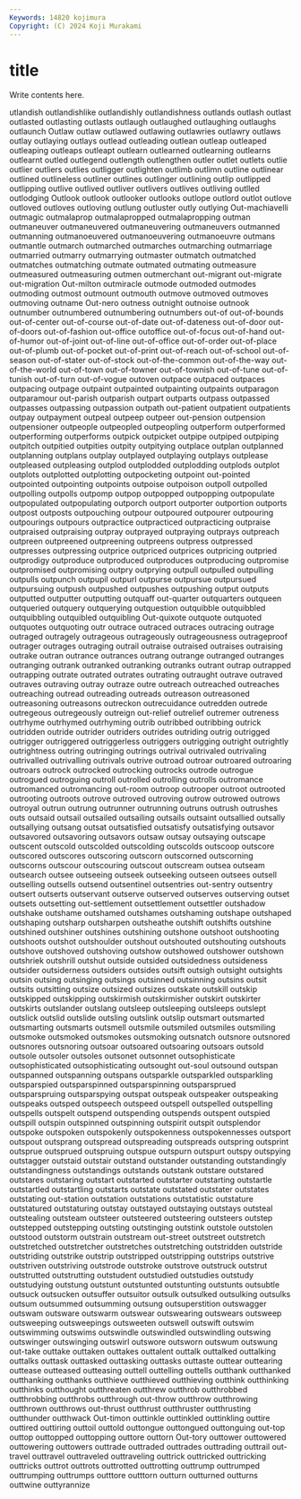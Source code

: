 ```yaml
---
Keywords: 14820 kojimura
Copyright: (C) 2024 Koji Murakami
---
```


# title

Write contents here.



utlandish outlandishlike outlandishly outlandishness
outlands outlash outlast outlasted outlasting outlasts outlaugh outlaughed outlaughing outlaughs
outlaunch Outlaw outlaw outlawed outlawing outlawries outlawry outlaws outlay outlaying
outlays outlead outleading outlean outleap outleaped outleaping outleaps outleapt outlearn
outlearned outlearning outlearns outlearnt outled outlegend outlength outlengthen outler outlet
outlets outlie outlier outliers outlies outligger outlighten outlimb outlimn outline
outlinear outlined outlineless outliner outlines outlinger outlining outlip outlipped outlipping
outlive outlived outliver outlivers outlives outliving outlled outlodging Outlook outlook
outlooker outlooks outlope outlord outlot outlove outloved outloves outloving outlung
outluster outly outlying Out-machiavelli outmagic outmalaprop outmalapropped outmalapropping outman outmaneuver
outmaneuvered outmaneuvering outmaneuvers outmanned outmanning outmanoeuvered outmanoeuvering outmanoeuvre outmans outmantle
outmarch outmarched outmarches outmarching outmarriage outmarried outmarry outmarrying outmaster outmatch
outmatched outmatches outmatching outmate outmated outmating outmeasure outmeasured outmeasuring outmen
outmerchant out-migrant out-migrate out-migration Out-milton outmiracle outmode outmoded outmodes outmoding
outmost outmount outmouth outmove outmoved outmoves outmoving outname Out-nero outness
outnight outnoise outnook outnumber outnumbered outnumbering outnumbers out-of out-of-bounds out-of-center
out-of-course out-of-date out-of-dateness out-of-door out-of-doors out-of-fashion out-office outoffice out-of-focus out-of-hand
out-of-humor out-of-joint out-of-line out-of-office out-of-order out-of-place out-of-plumb out-of-pocket out-of-print out-of-reach
out-of-school out-of-season out-of-stater out-of-stock out-of-the-common out-of-the-way out-of-the-world out-of-town out-of-towner out-of-townish
out-of-tune out-of-tunish out-of-turn out-of-vogue outoven outpace outpaced outpaces outpacing outpage
outpaint outpainted outpainting outpaints outparagon outparamour out-parish outparish outpart outparts
outpass outpassed outpasses outpassing outpassion outpath out-patient outpatient outpatients outpay
outpayment outpeal outpeep outpeer out-pension outpension outpensioner outpeople outpeopled outpeopling
outperform outperformed outperforming outperforms outpick outpicket outpipe outpiped outpiping outpitch
outpitied outpities outpity outpitying outplace outplan outplanned outplanning outplans outplay
outplayed outplaying outplays outplease outpleased outpleasing outplod outplodded outplodding outplods
outplot outplots outplotted outplotting outpocketing outpoint out-pointed outpointed outpointing outpoints
outpoise outpoison outpoll outpolled outpolling outpolls outpomp outpop outpopped outpopping
outpopulate outpopulated outpopulating outporch outport outporter outportion outports outpost outposts
outpouching outpour outpoured outpourer outpouring outpourings outpours outpractice outpracticed outpracticing
outpraise outpraised outpraising outpray outprayed outpraying outprays outpreach outpreen outpreened
outpreening outpreens outpress outpressed outpresses outpressing outprice outpriced outprices outpricing
outpried outprodigy outproduce outproduced outproduces outproducing outpromise outpromised outpromising outpry
outprying outpull outpulled outpulling outpulls outpunch outpupil outpurl outpurse outpursue
outpursued outpursuing outpush outpushed outpushes outpushing output outputs outputted outputter
outputting outquaff out-quarter outquarters outqueen outqueried outquery outquerying outquestion outquibble
outquibbled outquibbling outquibled outquibling Out-quixote outquote outquoted outquotes outquoting outr
outrace outraced outraces outracing outrage outraged outragely outrageous outrageously outrageousness
outrageproof outrager outrages outraging outrail outraise outraised outraises outraising outrake
outran outrance outrances outrang outrange outranged outranges outranging outrank outranked
outranking outranks outrant outrap outrapped outrapping outrate outrated outrates outrating
outraught outrave outraved outraves outraving outray outraze outre outreach outreached
outreaches outreaching outread outreading outreads outreason outreasoned outreasoning outreasons outreckon
outrecuidance outredden outrede outregeous outregeously outreign out-relief outrelief outremer outreness
outrhyme outrhymed outrhyming outrib outribbed outribbing outrick outridden outride outrider
outriders outrides outriding outrig outrigged outrigger outriggered outriggerless outriggers outrigging
outright outrightly outrightness outring outringing outrings outrival outrivaled outrivaling outrivalled
outrivalling outrivals outrive outroad outroar outroared outroaring outroars outrock outrocked
outrocking outrocks outrode outrogue outrogued outroguing outroll outrolled outrolling outrolls
outromance outromanced outromancing out-room outroop outrooper outroot outrooted outrooting outroots
outrove outroved outroving outrow outrowed outrows outroyal outrun outrung outrunner
outrunning outruns outrush outrushes outs outsaid outsail outsailed outsailing outsails
outsaint outsallied outsally outsallying outsang outsat outsatisfied outsatisfy outsatisfying outsavor
outsavored outsavoring outsavors outsaw outsay outsaying outscape outscent outscold outscolded
outscolding outscolds outscoop outscore outscored outscores outscoring outscorn outscorned outscorning
outscorns outscour outscouring outscout outscream outsea outseam outsearch outsee outseeing
outseek outseeking outseen outsees outsell outselling outsells outsend outsentinel outsentries
out-sentry outsentry outsert outserts outservant outserve outserved outserves outserving outset
outsets outsetting out-settlement outsettlement outsettler outshadow outshake outshame outshamed outshames
outshaming outshape outshaped outshaping outsharp outsharpen outsheathe outshift outshifts outshine
outshined outshiner outshines outshining outshone outshoot outshooting outshoots outshot outshoulder
outshout outshouted outshouting outshouts outshove outshoved outshoving outshow outshowed outshower
outshown outshriek outshrill outshut outside outsided outsidedness outsideness outsider outsiderness
outsiders outsides outsift outsigh outsight outsights outsin outsing outsinging outsings
outsinned outsinning outsins outsit outsits outsitting outsize outsized outsizes outskate
outskill outskip outskipped outskipping outskirmish outskirmisher outskirt outskirter outskirts outslander
outslang outsleep outsleeping outsleeps outslept outslick outslid outslide outsling outslink
outslip outsmart outsmarted outsmarting outsmarts outsmell outsmile outsmiled outsmiles outsmiling
outsmoke outsmoked outsmokes outsmoking outsnatch outsnore outsnored outsnores outsnoring outsoar
outsoared outsoaring outsoars outsold outsole outsoler outsoles outsonet outsonnet outsophisticate
outsophisticated outsophisticating outsought out-soul outsound outspan outspanned outspanning outspans outsparkle
outsparkled outsparkling outsparspied outsparspinned outsparspinning outsparsprued outsparspruing outsparspying outspat outspeak
outspeaker outspeaking outspeaks outsped outspeech outspeed outspell outspelled outspelling outspells
outspelt outspend outspending outspends outspent outspied outspill outspin outspinned outspinning
outspirit outspit outsplendor outspoke outspoken outspokenly outspokenness outspokennesses outsport outspout
outsprang outspread outspreading outspreads outspring outsprint outsprue outsprued outspruing outspue
outspurn outspurt outspy outspying outstagger outstaid outstair outstand outstander outstanding
outstandingly outstandingness outstandings outstands outstank outstare outstared outstares outstaring outstart
outstarted outstarter outstarting outstartle outstartled outstartling outstarts outstate outstated outstater
outstates outstating out-station outstation outstations outstatistic outstature outstatured outstaturing outstay
outstayed outstaying outstays outsteal outstealing outsteam outsteer outsteered outsteering outsteers
outstep outstepped outstepping outsting outstinging outstink outstole outstolen outstood outstorm
outstrain outstream out-street outstreet outstretch outstretched outstretcher outstretches outstretching outstridden
outstride outstriding outstrike outstrip outstripped outstripping outstrips outstrive outstriven outstriving
outstrode outstroke outstrove outstruck outstrut outstrutted outstrutting outstudent outstudied outstudies
outstudy outstudying outstung outstunt outstunted outstunting outstunts outsubtle outsuck outsucken
outsuffer outsuitor outsulk outsulked outsulking outsulks outsum outsummed outsumming outsung
outsuperstition outswagger outswam outsware outswarm outswear outswearing outswears outsweep outsweeping
outsweepings outsweeten outswell outswift outswim outswimming outswims outswindle outswindled outswindling
outswing outswinger outswinging outswirl outswore outsworn outswum outswung out-take outtake
outtaken outtakes outtalent outtalk outtalked outtalking outtalks outtask outtasked outtasking
outtasks outtaste outtear outtearing outtease outteased outteasing outtell outtelling outtells
outthank outthanked outthanking outthanks outthieve outthieved outthieving outthink outthinking outthinks
outthought outthreaten outthrew outthrob outthrobbed outthrobbing outthrobs outthrough out-throw outthrow
outthrowing outthrown outthrows out-thrust outthrust outthruster outthrusting outthunder outthwack Out-timon
outtinkle outtinkled outtinkling outtire outtired outtiring outtoil outtold outtongue outtongued
outtonguing out-top outtop outtopped outtopping outtore outtorn Out-tory outtower outtowered
outtowering outtowers outtrade outtraded outtrades outtrading outtrail out-travel outtravel outtraveled
outtraveling outtrick outtricked outtricking outtricks outtrot outtrots outtrotted outtrotting outtrump
outtrumped outtrumping outtrumps outttore outttorn outturn outturned outturns outtwine outtyrannize
